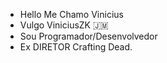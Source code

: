 - Hello Me Chamo Vinicius
- Vulgo ViniciusZK 🇯🇲
- Sou Programador/Desenvolvedor
- Ex DIRETOR Crafting Dead.
